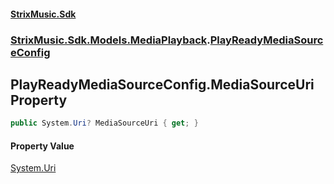 #### [StrixMusic.Sdk](./index.md 'index')
### [StrixMusic.Sdk.Models.MediaPlayback](./StrixMusic-Sdk-Models-MediaPlayback.md 'StrixMusic.Sdk.Models.MediaPlayback').[PlayReadyMediaSourceConfig](./StrixMusic-Sdk-Models-MediaPlayback-PlayReadyMediaSourceConfig.md 'StrixMusic.Sdk.Models.MediaPlayback.PlayReadyMediaSourceConfig')
## PlayReadyMediaSourceConfig.MediaSourceUri Property
```csharp
public System.Uri? MediaSourceUri { get; }
```
#### Property Value
[System.Uri](https://docs.microsoft.com/en-us/dotnet/api/System.Uri 'System.Uri')  
